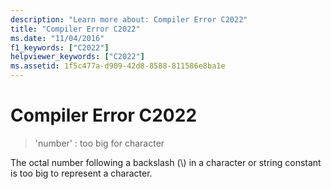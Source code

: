 ```yaml
---
description: "Learn more about: Compiler Error C2022"
title: "Compiler Error C2022"
ms.date: "11/04/2016"
f1_keywords: ["C2022"]
helpviewer_keywords: ["C2022"]
ms.assetid: 1f5c477a-d909-42d8-8588-811586e8ba1e
---
```

# Compiler Error C2022

> 'number' : too big for character

The octal number following a backslash (\\) in a character or string constant is too big to represent a character.
